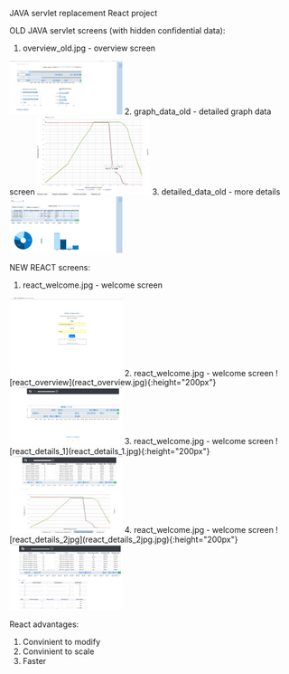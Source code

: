 JAVA servlet replacement React project

OLD JAVA servlet screens (with hidden confidential data):
1. overview_old.jpg       - overview screen
<img src="https://github.com/indbs/frontend/blob/github/overview_old.jpg" width="200">
2. graph_data_old         - detailed graph data screen
<img src="https://github.com/indbs/frontend/blob/github/graph_data_old.jpg" width="200">
3. detailed_data_old      - more details
<img src="https://github.com/indbs/frontend/blob/github/detailed_data_old.jpg" width="200">


NEW REACT screens:
1. react_welcome.jpg       - welcome screen
<img src="https://github.com/indbs/frontend/blob/github/react_welcome.jpg" width="200">
2. react_welcome.jpg       - welcome screen
![react_overview](react_overview.jpg){:height="200px"}
<img src="https://github.com/indbs/frontend/blob/github/react_overview.jpg" width="200">
3. react_welcome.jpg       - welcome screen
![react_details_1](react_details_1.jpg){:height="200px"}
<img src="https://github.com/indbs/frontend/blob/github/react_details_1.jpg" width="200">
4. react_welcome.jpg       - welcome screen
![react_details_2jpg](react_details_2jpg.jpg){:height="200px"}
<img src="https://github.com/indbs/frontend/blob/github/react_details_2jpg.jpg" width="200">

React advantages:
1. Convinient to modify
2. Convinient to scale
3. Faster
